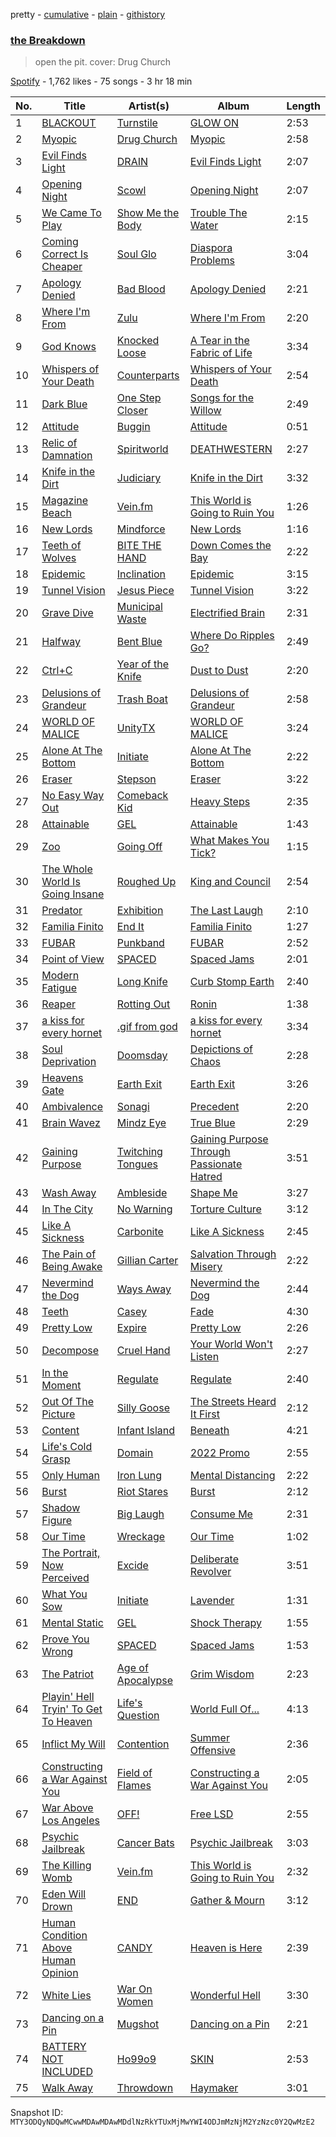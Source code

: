 pretty - [cumulative](/playlists/cumulative/37i9dQZF1DXbwsewzfZ9YU.md) - [plain](/playlists/plain/37i9dQZF1DXbwsewzfZ9YU) - [githistory](https://github.githistory.xyz/mackorone/spotify-playlist-archive/blob/main/playlists/plain/37i9dQZF1DXbwsewzfZ9YU)

### [the Breakdown](https://open.spotify.com/playlist/37i9dQZF1DXbwsewzfZ9YU)

> open the pit\. cover: Drug Church

[Spotify](https://open.spotify.com/user/spotify) - 1,762 likes - 75 songs - 3 hr 18 min

| No. | Title | Artist(s) | Album | Length |
|---|---|---|---|---|
| 1 | [BLACKOUT](https://open.spotify.com/track/0bGImSqDB2ebdeoCidUC8o) | [Turnstile](https://open.spotify.com/artist/2qnpHrOzdmOo1S4ox3j17x) | [GLOW ON](https://open.spotify.com/album/2NrYPcMmQBlbBxopc2XlzS) | 2:53 |
| 2 | [Myopic](https://open.spotify.com/track/02PbIkn24emrkP1LDBymUp) | [Drug Church](https://open.spotify.com/artist/6q4AmzK3GzCuEzkurnYuEQ) | [Myopic](https://open.spotify.com/album/3eOLdLhghHk4EUNxrTzt8i) | 2:58 |
| 3 | [Evil Finds Light](https://open.spotify.com/track/3p1IOO676P6CAq36OLDM7r) | [DRAIN](https://open.spotify.com/artist/7FAAkDlPg6pg0860CIDzmu) | [Evil Finds Light](https://open.spotify.com/album/21u5hMMH27Z71eKn0jc1lu) | 2:07 |
| 4 | [Opening Night](https://open.spotify.com/track/39C4XHkmDebCPGK50NBZGe) | [Scowl](https://open.spotify.com/artist/6hW33nVHPElaXuG2hQ0QOp) | [Opening Night](https://open.spotify.com/album/3dOLUxrcRZ1UuxcxeyNEgh) | 2:07 |
| 5 | [We Came To Play](https://open.spotify.com/track/5ZNAXdzYkAMDqAokJ9Ub7Z) | [Show Me the Body](https://open.spotify.com/artist/5jh7sgXW2njALiIh0aPXjB) | [Trouble The Water](https://open.spotify.com/album/1sgYQT8SDu5pjb0MPPqs3t) | 2:15 |
| 6 | [Coming Correct Is Cheaper](https://open.spotify.com/track/5OAhpmAMMm0tv93CF5E8TZ) | [Soul Glo](https://open.spotify.com/artist/0mWrp0C4ShdOjs7P29Gzan) | [Diaspora Problems](https://open.spotify.com/album/2ZYhM0LXHZ38te98EizcQW) | 3:04 |
| 7 | [Apology Denied](https://open.spotify.com/track/2XwNSG0m9nrLFxi9twvJCQ) | [Bad Blood](https://open.spotify.com/artist/3IBbnAgFWe1zOEuoNS8n53) | [Apology Denied](https://open.spotify.com/album/5tRUQCtgNounNjP9yjapsB) | 2:21 |
| 8 | [Where I'm From](https://open.spotify.com/track/2L03e7IgbVjttShHSSXiv4) | [Zulu](https://open.spotify.com/artist/38tO9pZm2G0JjANgRFvC1a) | [Where I'm From](https://open.spotify.com/album/4NqYpVo6K4eU4mi1g62p4m) | 2:20 |
| 9 | [God Knows](https://open.spotify.com/track/3idDCx8VXTkqPL6UQTK4bl) | [Knocked Loose](https://open.spotify.com/artist/4qrHkx5cgWIslciLXUMrYw) | [A Tear in the Fabric of Life](https://open.spotify.com/album/2Tm8ZMDLg4DVijCkvhKxJl) | 3:34 |
| 10 | [Whispers of Your Death](https://open.spotify.com/track/0epZ0WL25qEmScVrKzZhL8) | [Counterparts](https://open.spotify.com/artist/5LyRnL0rysObxDRxzSfV1z) | [Whispers of Your Death](https://open.spotify.com/album/4t0YjU738vLtyaBlQvrxp5) | 2:54 |
| 11 | [Dark Blue](https://open.spotify.com/track/60vVj2WfNR4weWoMEiO9er) | [One Step Closer](https://open.spotify.com/artist/4yGs9CrVnCHJ96553ySxFb) | [Songs for the Willow](https://open.spotify.com/album/2rVmbhmUafv2fDfEpwJQgL) | 2:49 |
| 12 | [Attitude](https://open.spotify.com/track/57WYmdUYggjpXqTsU5BT9n) | [Buggin](https://open.spotify.com/artist/3cMV6gZTWyfJZCaGl2eZBJ) | [Attitude](https://open.spotify.com/album/7cp19grH5E1gFFSEQ0hjM2) | 0:51 |
| 13 | [Relic of Damnation](https://open.spotify.com/track/0etLulfmYxPOTyznvesnt6) | [Spiritworld](https://open.spotify.com/artist/3nKWlekyskH6bAM2Vat1hE) | [DEATHWESTERN](https://open.spotify.com/album/2OLqIZlftkG4KRGqno7ScY) | 2:27 |
| 14 | [Knife in the Dirt](https://open.spotify.com/track/4rY2Go6E34ZI09LX21Ko3v) | [Judiciary](https://open.spotify.com/artist/1llYaLn43cLcbWg9M4t0Y3) | [Knife in the Dirt](https://open.spotify.com/album/2t1hUmT2rDFi5s0P85wyTj) | 3:32 |
| 15 | [Magazine Beach](https://open.spotify.com/track/1T8py1nh6wsKy6jPDNkGMC) | [Vein.fm](https://open.spotify.com/artist/5NU7mpGqMvlZpq63RajHOH) | [This World is Going to Ruin You](https://open.spotify.com/album/2AZ6B4mTJHQYee6U64rsXa) | 1:26 |
| 16 | [New Lords](https://open.spotify.com/track/4sIMxYelrFrWIpwmaZDFbD) | [Mindforce](https://open.spotify.com/artist/2Tl7uZui4u9a3nXUM9VMei) | [New Lords](https://open.spotify.com/album/3ooHHRgO3lE9JjCXAwZAqz) | 1:16 |
| 17 | [Teeth of Wolves](https://open.spotify.com/track/7LwlqPgjtM72PJVIwIUYeP) | [BITE THE HAND](https://open.spotify.com/artist/1niXxbnUc8pJ3DIBxV8KXg) | [Down Comes the Bay](https://open.spotify.com/album/6z9kejZ3MPWyLzuinXVMvU) | 2:22 |
| 18 | [Epidemic](https://open.spotify.com/track/1iHxborQnkkiCOxVbWUOvL) | [Inclination](https://open.spotify.com/artist/4b3YHpER4myVsne2QK3kXe) | [Epidemic](https://open.spotify.com/album/1iwlH5lP8dVVq8d9R1dvVg) | 3:15 |
| 19 | [Tunnel Vision](https://open.spotify.com/track/0RxvS6KLWG0SYqQJnhHIpM) | [Jesus Piece](https://open.spotify.com/artist/5ZPr0RHsR3DrAhtsYMsfHR) | [Tunnel Vision](https://open.spotify.com/album/1GZ2py8wHv4xPTfTFmlfmz) | 3:22 |
| 20 | [Grave Dive](https://open.spotify.com/track/0NAF4ywlrLdqUZMJRT23od) | [Municipal Waste](https://open.spotify.com/artist/2Ah9OuOj7B57gPD1cbwiaE) | [Electrified Brain](https://open.spotify.com/album/5oiOILICZyEvy5WJdkVUjS) | 2:31 |
| 21 | [Halfway](https://open.spotify.com/track/2iQ8BNDGU06JXqVYhOaKY5) | [Bent Blue](https://open.spotify.com/artist/1haOs9zOxraUzXYPEOs125) | [Where Do Ripples Go?](https://open.spotify.com/album/3QrvdDcBeldWqVJ09ADQrS) | 2:49 |
| 22 | [Ctrl+C](https://open.spotify.com/track/1jTxqpySVTE0xT4r4DKC7O) | [Year of the Knife](https://open.spotify.com/artist/6z6uImpvyrxii5OyX1ic8Q) | [Dust to Dust](https://open.spotify.com/album/1P99aFkpE89pgpSjKZ5axS) | 2:20 |
| 23 | [Delusions of Grandeur](https://open.spotify.com/track/1PhnLoIh8emLvQ7mUM1CyJ) | [Trash Boat](https://open.spotify.com/artist/0XGJ3GUPwslwFJ66yNbHeh) | [Delusions of Grandeur](https://open.spotify.com/album/0ehJqGshc3gcqVjJeo6hy1) | 2:58 |
| 24 | [WORLD OF MALICE](https://open.spotify.com/track/3AU7Jjcn8c5mHXiaz3RKkj) | [UnityTX](https://open.spotify.com/artist/3uPce3TKw7cjheMNhuhNs9) | [WORLD OF MALICE](https://open.spotify.com/album/4vKCWsfMooaaH00SOq3RSn) | 3:24 |
| 25 | [Alone At The Bottom](https://open.spotify.com/track/2uYAw6gPeU8MQ1nXyJsMr7) | [Initiate](https://open.spotify.com/artist/4chi4s0FYncuGQul8cezau) | [Alone At The Bottom](https://open.spotify.com/album/5I2MWP81o1sdBnSGR4o8qb) | 2:22 |
| 26 | [Eraser](https://open.spotify.com/track/10CEypPoBH5hoamgGXBa8X) | [Stepson](https://open.spotify.com/artist/5zAwXQwC3M34U7lKFgeX1y) | [Eraser](https://open.spotify.com/album/0jz1d4dpaGr4WRIGHfac02) | 3:22 |
| 27 | [No Easy Way Out](https://open.spotify.com/track/4Avrrj95QH89EfgqdsViGh) | [Comeback Kid](https://open.spotify.com/artist/67f7GZXNMGRn98lqrtIdrN) | [Heavy Steps](https://open.spotify.com/album/4onFuBSmTMwtS17L0U8tEm) | 2:35 |
| 28 | [Attainable](https://open.spotify.com/track/4QUgb2DKAg4My1m2sbmNgw) | [GEL](https://open.spotify.com/artist/1fRv9jiRIN7zAOSpOfRP73) | [Attainable](https://open.spotify.com/album/0sqW3ChYBPwj3U7YJ0jbBx) | 1:43 |
| 29 | [Zoo](https://open.spotify.com/track/5DuLYFs13hJ5QhAfXT3Jxs) | [Going Off](https://open.spotify.com/artist/2xCCFcGLx1oUlS1AMtfBo9) | [What Makes You Tick?](https://open.spotify.com/album/5cDmhZrR4QJCYxE0W5GvOm) | 1:15 |
| 30 | [The Whole World Is Going Insane](https://open.spotify.com/track/0vg20pb8LtH1g8aqPIDK6J) | [Roughed Up](https://open.spotify.com/artist/4OhXYJWzSlb33F7UtmRTgb) | [King and Council](https://open.spotify.com/album/3skHBTTM1EPjztnxNelXCe) | 2:54 |
| 31 | [Predator](https://open.spotify.com/track/1ybz0ZxYntBCRhT4XidpSZ) | [Exhibition](https://open.spotify.com/artist/3PXIpUyxwTbRam0fB84BKD) | [The Last Laugh](https://open.spotify.com/album/0jLiscuEhkYovlrf6u09Af) | 2:10 |
| 32 | [Familia Finito](https://open.spotify.com/track/6efk4XQySFHObUildXzh6e) | [End It](https://open.spotify.com/artist/5YlX74SFjWauq32aKLwAYn) | [Familia Finito](https://open.spotify.com/album/2NsPZAEAUb7jCoHSuVTA5z) | 1:27 |
| 33 | [FUBAR](https://open.spotify.com/track/0TOoqfApKrOaCgvEFUDXHc) | [Punkband](https://open.spotify.com/artist/1jtoo2GBoFsIqCqyyzFLos) | [FUBAR](https://open.spotify.com/album/6eZo6l9EtVb5hM3MtdFnjx) | 2:52 |
| 34 | [Point of View](https://open.spotify.com/track/0fU9H6KTGKtthrZZ5AHjZ1) | [SPACED](https://open.spotify.com/artist/5vM2PNB3LjGceAKYvN3KI8) | [Spaced Jams](https://open.spotify.com/album/3JcTBkIo5IvXcynwij8AOt) | 2:01 |
| 35 | [Modern Fatigue](https://open.spotify.com/track/2noRrGlgsZyGHK8bFaPEke) | [Long Knife](https://open.spotify.com/artist/3SsyiDM90YglLgxOXaaJCA) | [Curb Stomp Earth](https://open.spotify.com/album/7LziAYYYgbI8Hdn7UrqKoV) | 2:40 |
| 36 | [Reaper](https://open.spotify.com/track/1Z1gDW1hKjKM8HX3tmeKOq) | [Rotting Out](https://open.spotify.com/artist/7tjMOkm52H3Qiz3ty2tbNw) | [Ronin](https://open.spotify.com/album/1dMvXfgG3u4lJ144uO4elO) | 1:38 |
| 37 | [a kiss for every hornet](https://open.spotify.com/track/4zjoNVLpEHz2SYlNhtxsMb) | [.gif from god](https://open.spotify.com/artist/4qVaCnGWlXCy5IP1nNVlT5) | [a kiss for every hornet](https://open.spotify.com/album/6C8roo7XUDgyfBS0RQrU8Y) | 3:34 |
| 38 | [Soul Deprivation](https://open.spotify.com/track/2znXHOOnt1MyScfn5BS9z0) | [Doomsday](https://open.spotify.com/artist/6mHdvtPmloBOmaLRo5dyJY) | [Depictions of Chaos](https://open.spotify.com/album/1HM8IieKhKLNVnw3oaeclh) | 2:28 |
| 39 | [Heavens Gate](https://open.spotify.com/track/6PzTwR5RbSBMhDR3JPSo66) | [Earth Exit](https://open.spotify.com/artist/6wIhtZWHOCUqvIZaxXJKsc) | [Earth Exit](https://open.spotify.com/album/2H4taIZ3OvhgHYA3c4K6Wp) | 3:26 |
| 40 | [Ambivalence](https://open.spotify.com/track/2qfphPpOAkLAGr5hjBij4y) | [Sonagi](https://open.spotify.com/artist/7LMdXzRix6vqLE1PefCPAg) | [Precedent](https://open.spotify.com/album/6H7jy2vvzT4XPXC9ubX5by) | 2:20 |
| 41 | [Brain Wavez](https://open.spotify.com/track/0zGdvQEepg73ROZtkO3mw9) | [Mindz Eye](https://open.spotify.com/artist/7G5bKSZiqDTuhK4j8OIM9d) | [True Blue](https://open.spotify.com/album/1HFUXm75EX6cap0pOiSyYJ) | 2:29 |
| 42 | [Gaining Purpose](https://open.spotify.com/track/08mIaXVJgO4LJqBbmCQXlN) | [Twitching Tongues](https://open.spotify.com/artist/3k1tPUpSlWppOSbIV1ivQy) | [Gaining Purpose Through Passionate Hatred](https://open.spotify.com/album/1odexVafvTYzG1bCxz9AiO) | 3:51 |
| 43 | [Wash Away](https://open.spotify.com/track/6cHOi5m75d3W57ezmw4WRr) | [Ambleside](https://open.spotify.com/artist/7Fr8MbK08l3g9yHrXb4j4Y) | [Shape Me](https://open.spotify.com/album/4CrsYa4aZEQtJz3843zt31) | 3:27 |
| 44 | [In The City](https://open.spotify.com/track/4BI2pWz7VSJGAF9DoyKCFk) | [No Warning](https://open.spotify.com/artist/0TfABr1qhx6v684iWSBdob) | [Torture Culture](https://open.spotify.com/album/3D6f5OLseUy0d0EjMJAr6j) | 3:12 |
| 45 | [Like A Sickness](https://open.spotify.com/track/0E3LY4IzJldhjtjXyA2YCZ) | [Carbonite](https://open.spotify.com/artist/5I9pUosfnguHmqabb3okuQ) | [Like A Sickness](https://open.spotify.com/album/7KUUQV2UQ0wMmwCIgbx9di) | 2:45 |
| 46 | [The Pain of Being Awake](https://open.spotify.com/track/2PA108Ghj4ihRUzeYFbAuE) | [Gillian Carter](https://open.spotify.com/artist/4Nq1P1SOkKWDqlx2TJkUdv) | [Salvation Through Misery](https://open.spotify.com/album/3ML1vXlzmlCqEd4ZoGtYCG) | 2:22 |
| 47 | [Nevermind the Dog](https://open.spotify.com/track/5Pi5gYpC4OhrW7byQgUMo0) | [Ways Away](https://open.spotify.com/artist/03qeBQwnTfKExVLq8dX000) | [Nevermind the Dog](https://open.spotify.com/album/1d48kZmZZHCSMfkS9GlsA9) | 2:44 |
| 48 | [Teeth](https://open.spotify.com/track/4kkhQOFrNzvkAiwyK6gV4w) | [Casey](https://open.spotify.com/artist/7KqVvL7NOdUWyQg2B63cck) | [Fade](https://open.spotify.com/album/0sCbs96kgvWVbTDtA2BPIR) | 4:30 |
| 49 | [Pretty Low](https://open.spotify.com/track/1hXSR6c8azfILRB5LSYmfW) | [Expire](https://open.spotify.com/artist/4AfTOzBubFP6STibJPTxwt) | [Pretty Low](https://open.spotify.com/album/65jtRijOpSO5fSNiwktHDe) | 2:26 |
| 50 | [Decompose](https://open.spotify.com/track/4xsSWQqdMLBRUoZny0yroT) | [Cruel Hand](https://open.spotify.com/artist/1SFgBn3VKdBuPao3H2ZlFV) | [Your World Won't Listen](https://open.spotify.com/album/4S99ZdjxAJsn4F8Hf7o3Rh) | 2:27 |
| 51 | [In the Moment](https://open.spotify.com/track/3YlLXwqYYysLEDyDF11xhq) | [Regulate](https://open.spotify.com/artist/64O5oavSEHRyQBGxOU0ewd) | [Regulate](https://open.spotify.com/album/4pXxLjtlUMzHYYw7axn5Ez) | 2:40 |
| 52 | [Out Of The Picture](https://open.spotify.com/track/5FMNruOhLrl7qMlmSZw96U) | [Silly Goose](https://open.spotify.com/artist/0GicbfMtwhn3Ch0PdwkADQ) | [The Streets Heard It First](https://open.spotify.com/album/2a2wvdfYKY8AWLL1RgevKI) | 2:12 |
| 53 | [Content](https://open.spotify.com/track/1S5okQvjTYN7WgiuANfmlF) | [Infant Island](https://open.spotify.com/artist/34ZIRrOiowNWuyJYt5crZM) | [Beneath](https://open.spotify.com/album/5ycE4NDRcP3gvnwltM8uiU) | 4:21 |
| 54 | [Life's Cold Grasp](https://open.spotify.com/track/2LPIlwH2FVqDXJZuffexj5) | [Domain](https://open.spotify.com/artist/1jFKcpYLsykI3ApP77Rigk) | [2022 Promo](https://open.spotify.com/album/2hoK0gIkA5qLjBoGH6mfiN) | 2:55 |
| 55 | [Only Human](https://open.spotify.com/track/6tbWLCZ907Qh5k2aHEP4H3) | [Iron Lung](https://open.spotify.com/artist/1rXjfC9HsVIIHggTMuxvSL) | [Mental Distancing](https://open.spotify.com/album/2YgYYcJD41zpxUlJ2cUzPU) | 2:22 |
| 56 | [Burst](https://open.spotify.com/track/5seDapgh8K6TQ3W1M3BBag) | [Riot Stares](https://open.spotify.com/artist/12cQFjMJf8HYgFqTMwz7Hn) | [Burst](https://open.spotify.com/album/3MycS5QDIKT1HVouCbkbpT) | 2:12 |
| 57 | [Shadow Figure](https://open.spotify.com/track/1LFFTtAGghxZLGZcBj2jPo) | [Big Laugh](https://open.spotify.com/artist/5xvWaAraKZdkRbY2qBip5c) | [Consume Me](https://open.spotify.com/album/6siK3BSYKvAxqZUF5KyMCN) | 2:31 |
| 58 | [Our Time](https://open.spotify.com/track/4ixBL8rnxusIfowbY4nNA7) | [Wreckage](https://open.spotify.com/artist/44rq09D86R0gylTJkr6tEZ) | [Our Time](https://open.spotify.com/album/5jEyAyMvfwrVOlqwVB0UV4) | 1:02 |
| 59 | [The Portrait, Now Perceived](https://open.spotify.com/track/1gx45zvC0tdRawEPVIT8W7) | [Excide](https://open.spotify.com/artist/340j9YEGnVocbAAgrtiBUh) | [Deliberate Revolver](https://open.spotify.com/album/29pnd8Su99YAqNbXzk2bdg) | 3:51 |
| 60 | [What You Sow](https://open.spotify.com/track/33nuEEW9RV5qj5iLE4eLZV) | [Initiate](https://open.spotify.com/artist/4chi4s0FYncuGQul8cezau) | [Lavender](https://open.spotify.com/album/1KpGu5Pu9B3XlAW4Q9t9ho) | 1:31 |
| 61 | [Mental Static](https://open.spotify.com/track/4BitkoFiMhrWFiGH7JMbnh) | [GEL](https://open.spotify.com/artist/1fRv9jiRIN7zAOSpOfRP73) | [Shock Therapy](https://open.spotify.com/album/6Ju7Ef2xrpkAq9Rqhpf2xV) | 1:55 |
| 62 | [Prove You Wrong](https://open.spotify.com/track/4IVOI84lTIm8Uo6KEm7jK7) | [SPACED](https://open.spotify.com/artist/5vM2PNB3LjGceAKYvN3KI8) | [Spaced Jams](https://open.spotify.com/album/3JcTBkIo5IvXcynwij8AOt) | 1:53 |
| 63 | [The Patriot](https://open.spotify.com/track/7ctiBYiZtdJXPN3E5wqSh1) | [Age of Apocalypse](https://open.spotify.com/artist/0vMfvtQ4YXnMFh1az1izft) | [Grim Wisdom](https://open.spotify.com/album/3URTR3FhDn9zcDyJ0M2Xv6) | 2:23 |
| 64 | [Playin' Hell Tryin' To Get To Heaven](https://open.spotify.com/track/5dZEWLFTHuaz8lq3ryNYoV) | [Life's Question](https://open.spotify.com/artist/3m7JHlRsZs6jkvzWAnkyuq) | [World Full Of...](https://open.spotify.com/album/3szSSG9C1WEMUPdkukrybl) | 4:13 |
| 65 | [Inflict My Will](https://open.spotify.com/track/2GnJe9IOeYO5D2hNmn46Il) | [Contention](https://open.spotify.com/artist/5uM6mGgoFoetH7VkSY5wIU) | [Summer Offensive](https://open.spotify.com/album/2ZRuXZuYuxpwgdKKysPcQY) | 2:36 |
| 66 | [Constructing a War Against You](https://open.spotify.com/track/7GislxP58SUMLTBophiSuA) | [Field of Flames](https://open.spotify.com/artist/7vePJsKD0BtKip0yC5Dv8J) | [Constructing a War Against You](https://open.spotify.com/album/18PYpYm7csh6OXUkaLl3AE) | 2:05 |
| 67 | [War Above Los Angeles](https://open.spotify.com/track/2Andf7SMtdA0IVvwzwY2zS) | [OFF!](https://open.spotify.com/artist/4fY9hRf8gHMOszNWFhR1wB) | [Free LSD](https://open.spotify.com/album/5nER4eLsGNJadmUGamAsCF) | 2:55 |
| 68 | [Psychic Jailbreak](https://open.spotify.com/track/3SsqFrFdBNcZNqeYoZsb9o) | [Cancer Bats](https://open.spotify.com/artist/10YNQq86z4shHwDSymTyWc) | [Psychic Jailbreak](https://open.spotify.com/album/1g7U1EbReW4TqUHYc1dTsd) | 3:03 |
| 69 | [The Killing Womb](https://open.spotify.com/track/7m33lSfrWtRfQDG6QmKP0L) | [Vein.fm](https://open.spotify.com/artist/5NU7mpGqMvlZpq63RajHOH) | [This World is Going to Ruin You](https://open.spotify.com/album/2AZ6B4mTJHQYee6U64rsXa) | 2:32 |
| 70 | [Eden Will Drown](https://open.spotify.com/track/0HsmA18Xq2X9vvGRkBRAtu) | [END](https://open.spotify.com/artist/4MnX5gyPiIWEjQzvX54I8p) | [Gather & Mourn](https://open.spotify.com/album/1p7pgNPg5MXtrSZTcGwSDf) | 3:12 |
| 71 | [Human Condition Above Human Opinion](https://open.spotify.com/track/0UuWYnVAiIlKE7Y7nphiYY) | [CANDY](https://open.spotify.com/artist/4oWlenweHbPcDXKvyNUbBl) | [Heaven is Here](https://open.spotify.com/album/4ehKSfXDueVpMXqUTnWbme) | 2:39 |
| 72 | [White Lies](https://open.spotify.com/track/7gkixf4Q6DRjjXakYReQzi) | [War On Women](https://open.spotify.com/artist/2cRFZn5EhqH0Wu1gHlOHlz) | [Wonderful Hell](https://open.spotify.com/album/25EyI6VNG9QS9TeQk6IJCY) | 3:30 |
| 73 | [Dancing on a Pin](https://open.spotify.com/track/3SFYfWiTxhj9l1Erllc64i) | [Mugshot](https://open.spotify.com/artist/0EVz5xkkf68l8QXvlmKDYB) | [Dancing on a Pin](https://open.spotify.com/album/4l84ZA07jEaYL2c1yxnyNV) | 2:21 |
| 74 | [BATTERY NOT INCLUDED](https://open.spotify.com/track/7ACF2rwvNReujse9eedE56) | [Ho99o9](https://open.spotify.com/artist/5KuuNGYTUTokLerXMNYCGL) | [SKIN](https://open.spotify.com/album/6gl8rX7dP20vjIQPi1mlDO) | 2:53 |
| 75 | [Walk Away](https://open.spotify.com/track/3oTmI7QmcVxDarZBjIFo20) | [Throwdown](https://open.spotify.com/artist/18jFO6Z2Bpdv5jp8mXfChN) | [Haymaker](https://open.spotify.com/album/5jq1TKdbp3hZrT7iJw4VPS) | 3:01 |

Snapshot ID: `MTY3ODQyNDQwMCwwMDAwMDAwMDdlNzRkYTUxMjMwYWI4ODJmMzNjM2YzNzc0Y2QwMzE2`
